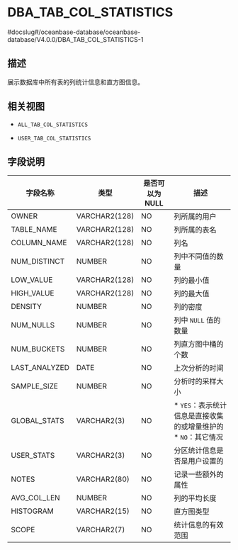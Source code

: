 DBA_TAB_COL_STATISTICS 
===========================================
#docslug#/oceanbase-database/oceanbase-database/V4.0.0/DBA_TAB_COL_STATISTICS-1


描述 
--------------------

展示数据库中所有表的列统计信息和直方图信息。

相关视图 
----------------------

* `ALL_TAB_COL_STATISTICS`

  

* `USER_TAB_COL_STATISTICS`

  




字段说明 
----------------------



|     字段名称      |      类型       | **是否可以为 NULL** |                                                               描述                                                               |
|---------------|---------------|----------------|--------------------------------------------------------------------------------------------------------------------------------|
| OWNER         | VARCHAR2(128) | NO             | 列所属的用户                                                                                                                         |
| TABLE_NAME    | VARCHAR2(128) | NO             | 列所属的表名                                                                                                                         |
| COLUMN_NAME   | VARCHAR2(128) | NO             | 列名                                                                                                                             |
| NUM_DISTINCT  | NUMBER        | NO             | 列中不同值的数量                                                                                                                       |
| LOW_VALUE     | VARCHAR2(128) | NO             | 列的最小值                                                                                                                          |
| HIGH_VALUE    | VARCHAR2(128) | NO             | 列的最大值                                                                                                                          |
| DENSITY       | NUMBER        | NO             | 列的密度                                                                                                                           |
| NUM_NULLS     | NUMBER        | NO             | 列中 `NULL` 值的数量                                                                                                                 |
| NUM_BUCKETS   | NUMBER        | NO             | 列直方图中桶的个数                                                                                                                      |
| LAST_ANALYZED | DATE          | NO             | 上次分析的时间                                                                                                                        |
| SAMPLE_SIZE   | NUMBER        | NO             | 分析时的采样大小                                                                                                                       |
| GLOBAL_STATS  | VARCHAR2(3)   | NO             | * `YES`：表示统计信息是直接收集的或增量维护的   * `NO`：其它情况    |
| USER_STATS    | VARCHAR2(3)   | NO             | 分区统计信息是否是用户设置的                                                                                                                 |
| NOTES         | VARCHAR2(80)  | NO             | 记录一些额外的属性                                                                                                                      |
| AVG_COL_LEN   | NUMBER        | NO             | 列的平均长度                                                                                                                         |
| HISTOGRAM     | VARCHAR2(15)  | NO             | 直方图类型                                                                                                                          |
| SCOPE         | VARCHAR2(7)   | NO             | 统计信息的有效范围                                                                                                                      |


